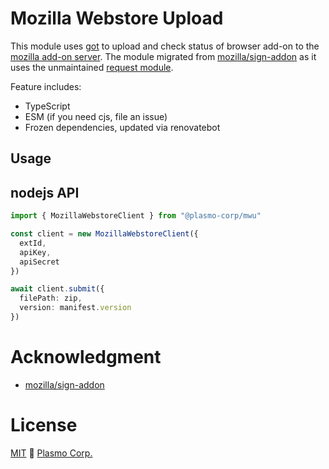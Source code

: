 # Mozilla Webstore Upload

This module uses [got](https://github.com/sindresorhus/got) to upload and check status of browser add-on to the [mozilla add-on server](https://addons-server.readthedocs.io/en/latest/topics/api/signing.html#uploading-a-version). The module migrated from [mozilla/sign-addon](https://github.com/mozilla/sign-addon/) as it uses the unmaintained [request module](https://www.npmjs.com/package/request).

Feature includes:

- TypeScript
- ESM (if you need cjs, file an issue)
- Frozen dependencies, updated via renovatebot

## Usage

## nodejs API

```ts
import { MozillaWebstoreClient } from "@plasmo-corp/mwu"

const client = new MozillaWebstoreClient({
  extId,
  apiKey,
  apiSecret
})

await client.submit({
  filePath: zip,
  version: manifest.version
})
```

# Acknowledgment

- [mozilla/sign-addon](https://github.com/mozilla/sign-addon)

# License

[MIT](./license) 🚀 [Plasmo Corp.](https://plasmo.com)
